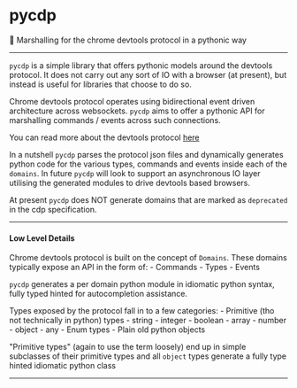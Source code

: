 # pycdp
:snake: Marshalling for the chrome devtools protocol in a pythonic way

-----

`pycdp` is a simple library that offers pythonic models around the devtools protocol.  It does not carry out
any sort of IO with a browser (at present), but instead is useful for libraries that choose to do so.

Chrome devtools protocol operates using bidirectional event driven architecture across websockets.  `pycdp` aims
to offer a pythonic API for marshalling commands / events across such connections.

You can read more about the devtools protocol [here](https://github.com/ChromeDevTools/devtools-protocol)

In a nutshell `pycdp` parses the protocol json files and dynamically generates python code for the various
types, commands and events inside each of the `domains`.  In future `pycdp` will look to support an
asynchronous IO layer utilising the generated modules to drive devtools based browsers.

At present `pycdp` does NOT generate domains that are marked as `deprecated` in the cdp specification.

----

#### Low Level Details

Chrome devtools protocol is built on the concept of `Domains`.  These domains typically expose an API
in the form of:
    - Commands
    - Types
    - Events

`pycdp` generates a per domain python module in idiomatic python syntax, fully typed hinted
for autocompletion assistance.

Types exposed by the protocol fall in to a few categories:
    - Primitive (tho not technically in python) types
        - string
        - integer
        - boolean
        - array
        - number
        - object
        - any
    - Enum types
    - Plain old python objects

"Primitive types" (again to use the term loosely) end up in simple subclasses of their primitive types
and all `object` types generate a fully type hinted idiomatic python class

----
